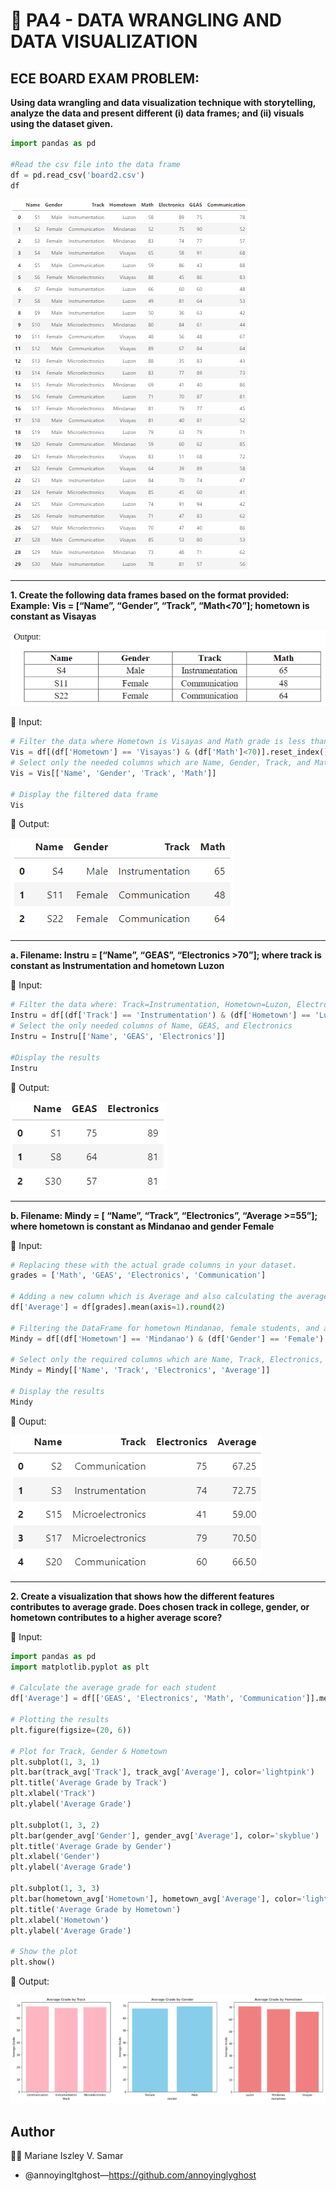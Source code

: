 # :notebook: PA4 - DATA WRANGLING AND DATA VISUALIZATION

## ECE BOARD EXAM PROBLEM:
**Using data wrangling and data visualization technique with
storytelling, analyze the data and present different (i) data frames; and (ii) visuals using the dataset given.**

```python
import pandas as pd

#Read the csv file into the data frame
df = pd.read_csv('board2.csv')
df
```

![image](https://github.com/annoyinglyghost/Images-2-/blob/main/pa4%20csv.png)

---

**1. Create the following data frames based on the format provided:
Example: Vis = [“Name”, “Gender”, “Track”, “Math<70”]; hometown is constant as Visayas**

![image](https://github.com/annoyinglyghost/Images-2-/blob/main/pa4%201.png)

🌱 Input:

```python
# Filter the data where Hometown is Visayas and Math grade is less than 70
Vis = df[(df['Hometown'] == 'Visayas') & (df['Math']<70)].reset_index()
# Select only the needed columns which are Name, Gender, Track, and Math 
Vis = Vis[['Name', 'Gender', 'Track', 'Math']]

# Display the filtered data frame
Vis
```
🌳 Output:

![image](https://github.com/annoyinglyghost/Images-2-/blob/main/pa4%20111.png)

----

**a. Filename: Instru = [“Name”, “GEAS”, “Electronics >70”]; where track is constant as
Instrumentation and hometown Luzon**

🌱 Input:
```python
# Filter the data where: Track=Instrumentation, Hometown=Luzon, Electronics > 70
Instru = df[(df['Track'] == 'Instrumentation') & (df['Hometown'] == 'Luzon') & (df['Electronics'] > 70)].reset_index()
# Select the only needed columns of Name, GEAS, and Electronics
Instru = Instru[['Name', 'GEAS', 'Electronics']]

#Display the results
Instru
```

🌳 Output:

![image](https://github.com/annoyinglyghost/Images-2-/blob/main/pa4%20a.png)

---

**b. Filename: Mindy = [ “Name”, “Track”, “Electronics”, “Average >=55”]; where hometown is
constant as Mindanao and gender Female**

🌱 Input:
```python
# Replacing these with the actual grade columns in your dataset.
grades = ['Math', 'GEAS', 'Electronics', 'Communication'] 

# Adding a new column which is Average and also calculating the average of the grades
df['Average'] = df[grades].mean(axis=1).round(2)

# Filtering the DataFrame for hometown Mindanao, female students, and average >= 55
Mindy = df[(df['Hometown'] == 'Mindanao') & (df['Gender'] == 'Female') & (df['Average'] >= 55)].reset_index()

# Select only the required columns which are Name, Track, Electronics, and Average
Mindy = Mindy[['Name', 'Track', 'Electronics', 'Average']]

# Display the results
Mindy
```
🌳 Ouput:

![image](https://github.com/annoyinglyghost/Images-2-/blob/main/pa4%20b.png)

---

**2. Create a visualization that shows how the different features contributes to average grade. Does
chosen track in college, gender, or hometown contributes to a higher average score?**

🌱 Input:
```python
import pandas as pd
import matplotlib.pyplot as plt

# Calculate the average grade for each student
df['Average'] = df[['GEAS', 'Electronics', 'Math', 'Communication']].mean(axis=1)

# Plotting the results
plt.figure(figsize=(20, 6))

# Plot for Track, Gender & Hometown
plt.subplot(1, 3, 1)
plt.bar(track_avg['Track'], track_avg['Average'], color='lightpink')
plt.title('Average Grade by Track')
plt.xlabel('Track')
plt.ylabel('Average Grade')

plt.subplot(1, 3, 2)
plt.bar(gender_avg['Gender'], gender_avg['Average'], color='skyblue')
plt.title('Average Grade by Gender')
plt.xlabel('Gender')
plt.ylabel('Average Grade')

plt.subplot(1, 3, 3)
plt.bar(hometown_avg['Hometown'], hometown_avg['Average'], color='lightcoral')
plt.title('Average Grade by Hometown')
plt.xlabel('Hometown')
plt.ylabel('Average Grade')

# Show the plot
plt.show()
```

🌳 Output:

![image](https://github.com/annoyinglyghost/Images-2-/blob/main/pa4%202.png)

## Author
:red_haired_woman: Mariane Iszley V. Samar
- @annoyingltghost—https://github.com/annoyinglyghost
